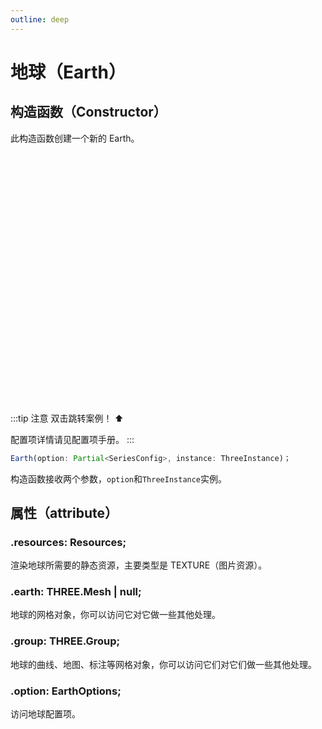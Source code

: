 ```yaml
---
outline: deep
---
```


# 地球（Earth）

## 构造函数（Constructor）

此构造函数创建一个新的 Earth。

<div @dblclick="navLink" style="width:100%;height:400px;position:relative;border-radius: 12px;overflow:hidden;">
    <canvas id="_scene" />
</div>

<script setup lang="ts">
import * as AUTO from "three-auto";
import ChinaJson from '../../../public/China.json'
import {ref,onMounted} from 'vue'

const navLink = () => {
  console.log(111)
}
onMounted(() => {
    new AUTO.ThreeAuto(undefined, {
  size: {
    type: 'parent',
  },
  series: [
    {
      name: 'three-auto-earth',
      type: 'earth',
      atmosphereDayColor: '#00aaff',
      atmosphereTwilightColor: '#ff6600',
      atmosphereThickness: 1.04,
      rotation: true,
      radius: 20,
    //   json: ChinaJson,
      data: [
        { name: '曼谷', value: 100, color: '#fcc02a', lng: 100.49074172973633,lat: 22 },
        { name: '澳大利亚', value: 200, color: '#f16b91', lng: 133,lat: -23.68477416688374 },
        { name: '新疆维吾尔自治区', value: 300, color: '#187bac', lng: 85,lat: 42 },
        { name: '德黑兰', value: 500, color: '#eeeeee', lng: 51,lat: 35 },
        { name: '美国', value: 1000, color: '#ccc', lng: 241,lat: 34 },
        { name: '英国', value: 400, color: '#000', lng: 359,lat: 51 },
        { name: '巴西', value: 500, color: '#3e1', lng: 668,lat: -9 },
        { name: '西藏', value: 200, color: '#9e2', lng: 91,lat: 29 },
        { name: '广西', value: 100, color: '#cf1', lng: 108,lat: 22 },
        { name: '江西', value: 0, color: '#cf2', lng: 115,lat: 28 },
      ],
    },
  ],
  camera: {
    fov: 75,
    near: 0.1,
    far: 1000,
    position: {
      z: 50,
    }
  },
  renderer: {
    clearColor: '#000',
    clearAlpha: 1,
  }
});
})
</script>

:::tip 注意
双击跳转案例！ ⬆️

配置项详情请见配置项手册。
:::

```typescript
Earth(option: Partial<SeriesConfig>, instance: ThreeInstance)；
```

构造函数接收两个参数，`option`和`ThreeInstance`实例。

## 属性（attribute）

### .resources: Resources;

渲染地球所需要的静态资源，主要类型是 TEXTURE（图片资源）。

### .earth: THREE.Mesh | null;

地球的网格对象，你可以访问它对它做一些其他处理。

### .group: THREE.Group;

地球的曲线、地图、标注等网格对象，你可以访问它们对它们做一些其他处理。

### .option: EarthOptions;

访问地球配置项。
